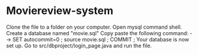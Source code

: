 # Moviereview-system
Clone the file to a folder on your computer.
Open mysql command shell.
Create a database named "movie.sql"
Copy paste the following command:
--> SET autocommit=0 ; source movie.sql ; COMMIT ;
Your database is now set up.
Go to src/dbproject/login_page.java and run the file.
